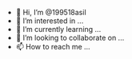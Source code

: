 - 👋 Hi, I’m @199518asil
- 👀 I’m interested in ...
- 🌱 I’m currently learning ...
- 💞️ I’m looking to collaborate on ...
- 📫 How to reach me ...

<!---
199518asil/199518asil is a ✨ special ✨ repository because its `README.md` (this file) appears on your GitHub profile.
You can click the Preview link to take a look at your changes.
--->

